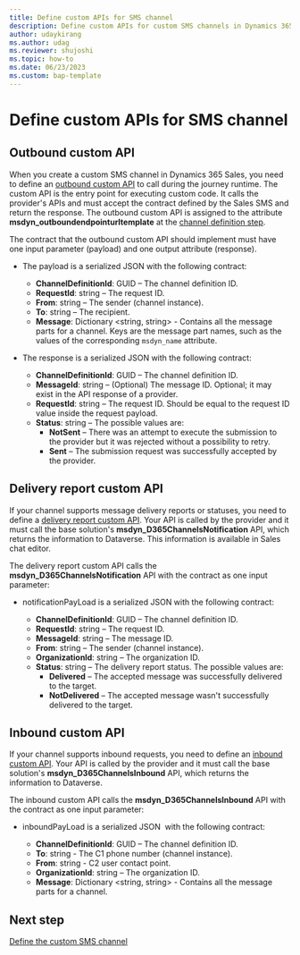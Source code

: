```yaml
---
title: Define custom APIs for SMS channel
description: Define custom APIs for custom SMS channels in Dynamics 365 Sales.
author: udaykirang
ms.author: udag
ms.reviewer: shujoshi
ms.topic: how-to
ms.date: 06/23/2023
ms.custom: bap-template 
---
```


# Define custom APIs for SMS channel

## Outbound custom API

When you create a custom SMS channel in Dynamics 365 Sales, you need to define an [outbound custom API](/power-apps/developer/data-platform/custom-api) to call during the journey runtime. The custom API is the entry point for executing custom code. It calls the provider's APIs and must accept the contract defined by the Sales SMS and return the response. The outbound custom API is assigned to the attribute **msdyn_outboundendpointurltemplate** at the [channel definition step](custom-define-sms-definition.md).

The contract that the outbound custom API should implement must have one input parameter (payload) and one output attribute (response).

- The payload is a serialized JSON with the following contract:

  - **ChannelDefinitionId**: GUID – The channel definition ID.
  - **RequestId**: string – The request ID.
  - **From**: string – The sender (channel instance).
  - **To**: string – The recipient.
  - **Message**: Dictionary <string, string> - Contains all the message parts for a channel. Keys are the message part names, such as the values of the corresponding `msdyn_name` attribute.

- The response is a serialized JSON with the following contract:

  - **ChannelDefinitionId**: GUID – The channel definition ID.
  - **MessageId**: string – (Optional) The message ID. Optional; it may exist in the API response of a provider.
  - **RequestId**: string – The request ID. Should be equal to the request ID value inside the request payload.
  - **Status**: string – The possible values are:
    - **NotSent** – There was an attempt to execute the submission to the provider but it was rejected without a possibility to retry.
    - **Sent** – The submission request was successfully accepted by the provider.

## Delivery report custom API

If your channel supports message delivery reports or statuses, you need to define a [delivery report custom API](/power-apps/developer/data-platform/custom-api). Your API is called by the provider and it must call the base solution's **msdyn_D365ChannelsNotification** API, which returns the information to Dataverse. This information is available in Sales chat editor.

The delivery report custom API calls the **msdyn_D365ChannelsNotification** API with the contract as one input parameter:

- notificationPayLoad is a serialized JSON with the following contract:

  - **ChannelDefinitionId**: GUID – The channel definition ID.
  - **RequestId**: string – The request ID.
  - **MessageId**:  string – The message ID.
  - **From**: string – The sender (channel instance).
  - **OrganizationId**: string – The organization ID.
  - **Status**: string – The delivery report status. The possible values are:
    - **Delivered** – The accepted message was successfully delivered to the target.
    - **NotDelivered** – The accepted message wasn't successfully delivered to the target.

## Inbound custom API

If your channel supports inbound requests, you need to define an [inbound custom API](/power-apps/developer/data-platform/custom-api). Your API is called by the provider and it must call the base solution's **msdyn_D365ChannelsInbound** API, which returns the information to Dataverse.

The inbound custom API calls the **msdyn_D365ChannelsInbound** API with the contract as one input parameter:

- inboundPayLoad is a serialized JSON  with the following contract:

  - **ChannelDefinitionId**: GUID – The channel definition ID.
  - **To**: string - The C1 phone number (channel instance).
  - **From**: string - C2 user contact point.
  - **OrganizationId**: string – The organization ID.
  - **Message**: Dictionary <string, string> - Contains all the message parts for a channel.

## Next step

[Define the custom SMS channel](custom-define-sms-definition.md) 